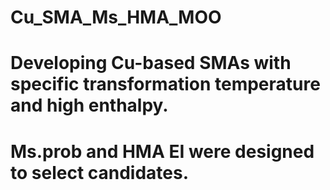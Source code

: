 # Cu_SMA_Ms_HMA_MOO
# Developing Cu-based SMAs with specific transformation temperature and high enthalpy.
# Ms.prob and HMA EI were designed to select candidates.
